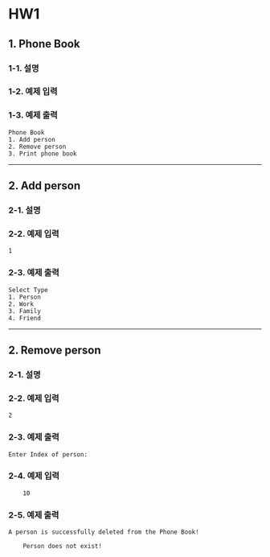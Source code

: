 # HW1

## 1. Phone Book

### 1-1. 설명

 

### 1-2. 예제 입력

	
	
### 1-3. 예제 출력

	Phone Book
	1. Add person
	2. Remove person
	3. Print phone book
	
---	
## 2. Add person

### 2-1. 설명



### 2-2. 예제 입력

	1
	
### 2-3. 예제 출력

	Select Type
	1. Person
	2. Work
	3. Family
	4. Friend
	
---
## 2. Remove person

### 2-1. 설명



### 2-2. 예제 입력

	2
	
### 2-3. 예제 출력

	Enter Index of person: 
       
### 2-4. 예제 입력

        10
	
### 2-5. 예제 출력

	A person is successfully deleted from the Phone Book!
        
        Person does not exist!
               
	

